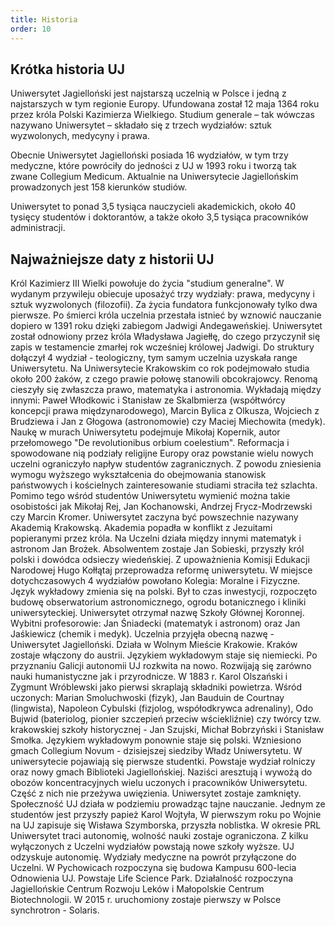 ```yaml
---
title: Historia
order: 10
---
```


## Krótka historia UJ

Uniwersytet Jagielloński jest najstarszą uczelnią w Polsce i jedną z najstarszych w tym regionie Europy. Ufundowana został
12 maja 1364 roku przez króla Polski Kazimierza Wielkiego. Studium generale – tak wówczas nazywano Uniwersytet – składało
się z trzech wydziałów: sztuk wyzwolonych, medycyny i prawa.

Obecnie Uniwersytet Jagielloński posiada 16 wydziałów, w tym trzy medyczne, które powróciły do jedności z UJ w 1993 roku
i tworzą tak zwane Collegium Medicum. Aktualnie na Uniwersytecie Jagiellońskim prowadzonych jest 158 kierunków studiów.

Uniwersytet to ponad 3,5 tysiąca nauczycieli akademickich, około 40 tysięcy studentów i doktorantów, a także około 3,5
tysiąca pracowników administracji.

## Najważniejsze daty z historii UJ

<content-timeline>

<content-timeline-item title='Początki Uczelni' opposite='12 maja 1364 r.'>
Król Kazimierz III Wielki powołuje do życia "studium generalne". W wydanym przywileju obiecuje uposażyć
trzy wydziały: prawa, medycyny i sztuk wyzwolonych (filozofii). Za życia fundatora funkcjonowały tylko dwa pierwsze.
Po śmierci króla uczelnia przestała istnieć by wznowić nauczanie dopiero w 1391 roku dzięki zabiegom Jadwigi Andegaweńskiej.
</content-timeline-item>

<content-timeline-item title='Odnowienie przez Władysława Jagiełłę' opposite='26 lipca 1400 r.'>
Uniwersytet został odnowiony przez króla Władysława Jagiełłę, do czego przyczynił się zapis w testamencie
zmarłej rok wcześniej królowej Jadwigi. Do struktury dołączył 4 wydział - teologiczny, tym samym uczelnia
uzyskała range Uniwersytetu.
</content-timeline-item>

<content-timeline-item title='"Złoty okres"' opposite='XV wiek'>
Na Uniwersytecie Krakowskim co rok podejmowało studia około 200 żaków, z czego prawie połowę
stanowili obcokrajowcy. Renomą cieszyły się zwłaszcza prawo, matematyka i astronomia.
Wykładają między innymi: Paweł Włodkowic i Stanisław ze Skalbmierza (współtwórcy koncepcji
prawa międzynarodowego), Marcin Bylica z Olkusza, Wojciech z Brudziewa i Jan z Głogowa (astronomowie) czy
Maciej Miechowita (medyk).
</content-timeline-item>

<content-timeline-item title='Mikołaj Kopernik' opposite='1491 r.'>
Naukę w murach Uniwersytetu podejmuje Mikołaj Kopernik, autor przełomowego "De revolutionibus orbium
coelestium".
</content-timeline-item>

<content-timeline-item title='Czasy reformacji' opposite='połowa XVI w.'>
Reformacja i spowodowane nią podziały religijne Europy oraz powstanie wielu nowych uczelni ograniczyło napływ studentów zagranicznych.
Z powodu zniesienia wymogu wyższego wykształcenia do obejmowania stanowisk państwowych i kościelnych zainteresowanie studiami
straciła też szlachta. Pomimo tego wśród studentów Uniwersytetu wymienić można takie osobistości jak Mikołaj Rej,
Jan Kochanowski, Andrzej Frycz-Modrzewski czy Marcin Kromer.
</content-timeline-item>

<content-timeline-item title='Akademia Krakowska' opposite='koniec XVI w.'>
Uniwersytet zaczyna być powszechnie nazywany Akademią Krakowską.
</content-timeline-item>

<content-timeline-item title='Kryzys Uczelni' opposite='XVII i XVIII w.'>
Akademia popadła w konflikt z Jezuitami popieranymi przez króla. Na Uczelni działa między innymi matematyk i astronom Jan Brożek.
Absolwentem zostaje Jan Sobieski, przyszły król polski i dowódca odsieczy wiedeńskiej.
</content-timeline-item>

<content-timeline-item title='Oświeceniowa reforma' opposite='1776 - 1785 r.'>
Z upoważnienia Komisji Edukacji Narodowej Hugo Kołłątaj przeprowadza reformę uniwersytetu. W miejsce dotychczasowych 4 wydziałów
powołano Kolegia: Moralne i Fizyczne. Język wykładowy zmienia się na polski. Był to czas inwestycji, rozpoczęto budowę obserwatorium astronomicznego,
ogrodu botanicznego i kliniki uniwersyteckiej. Uniwersytet otrzymał nazwę Szkoły Głównej Koronnej. Wybitni profesorowie: Jan Śniadecki (matematyk i astronom)
oraz Jan Jaśkiewicz (chemik i medyk).
</content-timeline-item>

<content-timeline-item title='Uniwersytet Jagielloński' opposite='1817 r.'>
Uczelnia przyjęła obecną nazwę - Uniwersytet Jagielloński. Działa w Wolnym Mieście Krakowie.
</content-timeline-item>

<content-timeline-item title='Włączenie do Austrii' opposite='1846 r.'>
Kraków zostaje włączony do austrii. Językiem wykładowym staje się niemiecki.
</content-timeline-item>

<content-timeline-item title='Ponowny rozkwit' opposite='połowa XIX w.'>
Po przyznaniu Galicji autonomii UJ rozkwita na nowo. Rozwijają się zarówno nauki humanistyczne jak i przyrodnicze.
W 1883 r. Karol Olszański i Zygmunt Wróblewski jako pierwsi skraplają składniki powietrza. Wśród uczonych: Marian Smoluchwoski (fizyk),
Jan Bauduin de Courtnay (lingwista), Napoleon Cybulski (fizjolog, współodkrywca adrenaliny), Odo Bujwid (bateriolog, pionier szczepień przeciw wściekliźnie) czy
twórcy tzw. krakowskiej szkoły historycznej - Jan Szujski, Michał Bobrzyński i Stanisław Smołka. Językiem wykładowym ponownie staje się polski.
</content-timeline-item>

<content-timeline-item title='Collegium Novum' opposite='1887 r.'>
Wzniesiono gmach Collegium Novum - dzisiejszej siedziby Władz Uniwersytetu.
</content-timeline-item>

<content-timeline-item title='Równouprawnienie kobiet' opposite='1897 r.'>
W uniwersytecie pojawiają się pierwsze studentki.
</content-timeline-item>

<content-timeline-item title='Okres międzywojenny' opposite='20-lecie międzywojenne'>
Powstaje wydział rolniczy oraz nowy gmach Biblioteki Jagiellońskiej.
</content-timeline-item>

<content-timeline-item title='Sonderaktion Krakau' opposite='6 listopada 1939 r.'>
Naziści aresztują i wywożą do obozów koncentracyjnych wielu uczonych i pracowników Uniwersytetu. Część z nich nie przeżywa uwięzienia.
Uniwersytet zostaje zamknięty. Społeczność UJ działa w podziemiu prowadząc tajne nauczanie. Jednym ze studentów jest przyszły papież Karol Wojtyła,
</content-timeline-item>

<content-timeline-item title='Polska Republika Ludowa' opposite='Po 1945 r.'>
W pierwszym roku po Wojnie na UJ zapisuje się Wisława Szymborska, przyszła noblistka. W okresie PRL Uniwersytet traci autonomię, wolność nauki zostaje ograniczona.
Z kilku wyłączonych z Uczelni wydziałów powstają nowe szkoły wyższe.
</content-timeline-item>

<content-timeline-item title='Przywrócenie autonomii' opposite='Po 1989 r.'>
UJ odzyskuje autonomię. Wydziały medyczne na powrót przyłączone do Uczelni. W Pychowicach rozpoczyna się budowa Kampusu 600-lecia Odnowienia UJ.
Powstaje Life Science Park. Działalność rozpoczyna Jagiellońskie Centrum Rozwoju Leków i Małopolskie Centrum Biotechnologii. W 2015 r. uruchomiony zostaje pierwszy w Polsce synchrotron - Solaris.
</content-timeline-item>
</content-timeline>


